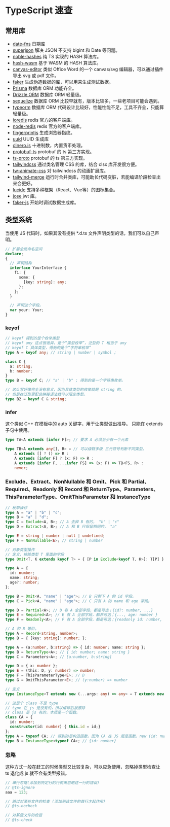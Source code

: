# TypeScript 速查

## 常用库

- [date-fns](https://github.com/date-fns/date-fns) 日期库
- [superjson](https://github.com/flightcontrolhq/superjson) 解决 JSON 不支持 bigint 和 Date 等问题。
- [noble-hashes](https://github.com/paulmillr/noble-hashes) 纯 TS 实现的 HASH 算法库。
- [hash-wasm](https://github.com/Daninet/hash-wasm) 基于 WASM 的 HASH 算法库。
- [canvas-editor](https://github.com/Hufe921/canvas-editor) 类似 Office Word 的一个 canvas/svg 编辑器，可以通过插件导出 svg 或 pdf 文件。
- [faker](https://github.com/faker-js/faker) 生成伪造数据的库，可以用来生成测试数据。
- [Prisma](https://github.com/prisma/prisma) 数据库 ORM 功能齐全。
- [Drizzle ORM](https://github.com/drizzle-team/drizzle-orm) 数据库 ORM 轻量级。
- [sequelize](https://github.com/sequelize/sequelize) 数据库 ORM 比较早就有，版本比较多，一些老项目可能会遇到。
- [typeorm](https://github.com/typeorm/typeorm) 数据库 ORM 代码设计比较好，性能性能不足，工具不齐全，只能算轻量级。
- [ioredis](https://github.com/redis/ioredis) redis 官方的客户端库。
- [node-redis](https://github.com/redis/node-redis) redis 官方的客户端库。
- [fingerprintjs](https://github.com/fingerprintjs/fingerprintjs) 生成浏览器指纹。
- [uuid](https://github.com/uuidjs/uuid) UUID 生成库
- [dinero.js](https://github.com/dinerojs/dinero.js) 十进制数，内置货币处理。
- [protobuf-ts](https://github.com/timostamm/protobuf-ts) protobuf 的 ts 第三方实现。
- [ts-proto](https://github.com/stephenh/ts-proto) protobuf 的 ts 第三方实现。
- [tailwindcss](https://github.com/tailwindlabs/tailwindcss) 通过类名管理 CSS 的库，结合 clsx 库开发很方便。
- [tw-animate-css](https://github.com/Wombosvideo/tw-animate-css) 对 tailwindcss 的动画扩展库。
- [tailwind-merge](https://github.com/dcastil/tailwind-merge) 运行时合并类库，可能助长代码变脏，若能编译阶段检查出来会更好。
- [lucide](https://github.com/lucide-icons/lucide) 支持多种框架（React、Vue等）的图标集合。
- [jose](https://github.com/panva/jose) jwt 库。
- [faker-js](https://github.com/faker-js/faker) 开始时调试数据生成库。

## 类型系统

当使用 JS 代码时，如果其没有提供 \*.d.ts 文件声明类型的话，我们可以自己声明。

```ts
// 扩展全局命名空间
declare;
{
  // 声明结构
  interface YourInterface {
    f1: {
      some: {
        [key: string]: any;
      };
    };
  }

  // 声明这个字段。
  var your: Your;
}
```

### keyof

```typescript
// keyof 得到的是个枚举类型
// keyof any 这点很诡异，是个“类型枚举”，泛型的 T 相当于 any
// keyof C 具体类型，得到的是个“字符串枚举”
type A = keyof any; // string | number | symbol ;

class C {
  a: string;
  b: number;
}
type B = keyof C; // "a" | "b" ; 得到的是一个字符串枚举。

// 这么写好像完全没有意义，因为具体类型的枚举就是 string 的。
// 但是在泛型里配合拼接语法就可以限定类型。
type B2 = keyof C & string;
```

### infer

这个类似 C++ 在模板中的 auto 关键字，用于让类型做出推导。
只能在 extends 子句中使用。

```ts
type TA<A extends [infer F]>; // 要求 A 必须至少有一个元素

type TB<A extends any[], R> = // 可以级联多级 三元符号判断不同类型。
    A extends [] ? () => R :
    A extends [infer F] ? (x: F) => R :
    A extends [infer F, ...infer FS] => (x: F) => TB<FS, R> :
    never;
```

### Exclude、Extract、NonNullable 和 Omit、Pick 和 Partial、Required、Readonly 和 Record 和 ReturnType、Parameters、ThisParameterType、OmitThisParameter 和 InstanceType

```ts
// 枚举操作
type A = "a" | "b" | "c";
type B = "a" | "d";
type C = Exclude<A, B>; // A 去掉 B 有的， "b" | "c"
type D = Extract<A, B>; // A 和 B 只保留相同的， "a"

type E = string | number | null | undefined;
type F = NonNullable<E>; // string | number
```

```ts
// 对象类型操作
// 定义，排除类型 T 里面的字段
type Omit<T, K extends keyof T> = { [P in Exclude<keyof T, K>]: T[P] };

type A = {
  id: number;
  name: string;
  age?: number;
};

type B = Omit<A, "name" | "age">; // B 只剩下 A 的 id 字段。
type C = Pick<A, "name" | "age">; // C 只有 A 的 name 和 age 字段。

type D = Partial<A>; // D 有 A 全部字段，都是可选；{id?: number, ...}
type E = Required<A>; // E 有 A 全部字段，都非可选；{..., age: number }
type F = Readonly<A>; // F 有 A 全部字段，都是可选；{readonly id: number, ...}
```

```ts
// A 和 B 等价。
type A = Record<string, number>;
type B = { [key: string]: number; };
```

```ts
type A = (a:number, b:string) => { id: number; name: string };
type B = ReturnType<A>; // { id: number; name: string }
type C = Parameters<A>; // [a:number, b:string]

type D = { x: number };
type E = (this: D, y: number) => number;
type F = ThisParameterType<E>; // D
type G = OmitThisParameter<E>; // (y:number) => number
```

```ts
// 定义
type InstanceType<T extends new (...args: any) => any> = T extends new (...args: any) => infer R ? R : any;

// 这是个 class 不是 type
// type 在 js 是没有的，所以编译后被擦除
// class 是 js 有的，本质是一个函数。 
class CA = {
  id: number;
  constructor(id: number) { this.id = id;}
};
type A = typeof CA; // 得到的是构造函数，因为 CA 在 JS 层是函数，new (id: number) => CA 
type B = InstanceType<typeof CA>; // {id: number}
```

### 忽略

这种方式一般在赶工的时候类型又比较复杂，可以应急使用，忽略掉类型检查让 ts 退化成 js 就不会有类型报错。

```ts
// 单行忽略(添加到特定行的行前来忽略这一行的错误)
// @ts-ignore
aaa = 123;

// 跳过对某些文件的检查 (添加到该文件的首行才起作用)
// @ts-nocheck

// 对某些文件的检查
// @ts-check
```
